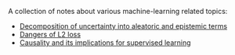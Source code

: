 A collection of notes about various machine-learning related topics:
* [Decomposition of uncertainty into aleatoric and epistemic terms](/epistemic-aleatoric-decomposition.md)
* [Dangers of L2 loss](/dangers-of-l2-loss.md)
* [Causality and its implications for supervised learning](/causality-implications-for-supervised-learning.md)
